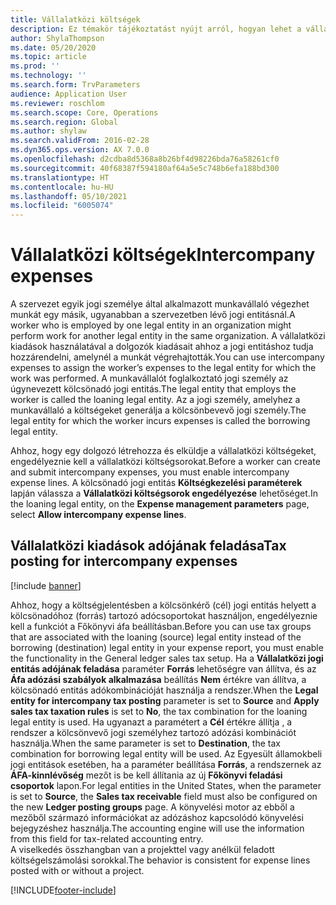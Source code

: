 ```yaml
---
title: Vállalatközi költségek
description: Ez témakör tájékoztatást nyújt arról, hogyan lehet a vállalatközi kiadások használatával a dolgozók kiadásait ahhoz a jogi entitáshoz hozzárendelni, amelynél a munkát végrehajtották.
author: ShylaThompson
ms.date: 05/20/2020
ms.topic: article
ms.prod: ''
ms.technology: ''
ms.search.form: TrvParameters
audience: Application User
ms.reviewer: roschlom
ms.search.scope: Core, Operations
ms.search.region: Global
ms.author: shylaw
ms.search.validFrom: 2016-02-28
ms.dyn365.ops.version: AX 7.0.0
ms.openlocfilehash: d2cdba8d5368a8b26bf4d98226bda76a58261cf0
ms.sourcegitcommit: 40f68387f594180af64a5e5c748b6efa188bd300
ms.translationtype: HT
ms.contentlocale: hu-HU
ms.lasthandoff: 05/10/2021
ms.locfileid: "6005074"
---
```

# <a name="intercompany-expenses"></a><span data-ttu-id="5e919-103">Vállalatközi költségek</span><span class="sxs-lookup"><span data-stu-id="5e919-103">Intercompany expenses</span></span>

<span data-ttu-id="5e919-104">A szervezet egyik jogi személye által alkalmazott munkavállaló végezhet munkát egy másik, ugyanabban a szervezetben lévő jogi entitásnál.</span><span class="sxs-lookup"><span data-stu-id="5e919-104">A worker who is employed by one legal entity in an organization might perform work for another legal entity in the same organization.</span></span> <span data-ttu-id="5e919-105">A vállalatközi kiadások használatával a dolgozók kiadásait ahhoz a jogi entitáshoz tudja hozzárendelni, amelynél a munkát végrehajtották.</span><span class="sxs-lookup"><span data-stu-id="5e919-105">You can use intercompany expenses to assign the worker’s expenses to the legal entity for which the  work was performed.</span></span> <span data-ttu-id="5e919-106">A munkavállalót foglalkoztató jogi személy az úgynevezett kölcsönadó jogi entitás.</span><span class="sxs-lookup"><span data-stu-id="5e919-106">The legal entity that employs the worker is called the loaning legal entity.</span></span> <span data-ttu-id="5e919-107">Az a jogi személy, amelyhez a munkavállaló a költségeket generálja a kölcsönbevevő jogi személy.</span><span class="sxs-lookup"><span data-stu-id="5e919-107">The legal entity for which the worker incurs expenses is called the borrowing legal entity.</span></span> 

<span data-ttu-id="5e919-108">Ahhoz, hogy egy dolgozó létrehozza és elküldje a vállalatközi költségeket, engedélyeznie kell a vállalatközi költségsorokat.</span><span class="sxs-lookup"><span data-stu-id="5e919-108">Before a worker can create and submit intercompany expenses, you must enable intercompany expense lines.</span></span> <span data-ttu-id="5e919-109">A kölcsönadó jogi entitás **Költségkezelési paraméterek** lapján válassza a **Vállalatközi költségsorok engedélyezése** lehetőséget.</span><span class="sxs-lookup"><span data-stu-id="5e919-109">In the loaning legal entity, on the **Expense management parameters** page, select **Allow intercompany expense lines**.</span></span> 

## <a name="tax-posting-for-intercompany-expenses"></a><span data-ttu-id="5e919-110">Vállalatközi kiadások adójának feladása</span><span class="sxs-lookup"><span data-stu-id="5e919-110">Tax posting for intercompany expenses</span></span>

[!include [banner](../includes/banner.md)]

<span data-ttu-id="5e919-111">Ahhoz, hogy a költségjelentésben a kölcsönkérő (cél) jogi entitás helyett a kölcsönadóhoz (forrás) tartozó adócsoportokat használjon, engedélyeznie kell a funkciót a Főkönyvi áfa beállításban.</span><span class="sxs-lookup"><span data-stu-id="5e919-111">Before you can use tax groups that are associated with the loaning (source) legal entity instead of the borrowing (destination) legal entity in your expense report, you must enable the functionality in the General ledger sales tax setup.</span></span> <span data-ttu-id="5e919-112">Ha a **Vállalatközi jogi entitás adójának feladása** paraméter **Forrás** lehetőségre van állítva, és az **Áfa adózási szabályok alkalmazása** beállítás **Nem** értékre van állítva, a kölcsönadó entitás adókombinációját használja a rendszer.</span><span class="sxs-lookup"><span data-stu-id="5e919-112">When the **Legal entity for intercompany tax posting** parameter is set to **Source** and **Apply sales tax taxation rules** is set to **No**, the tax combination for the loaning legal entity is used.</span></span> <span data-ttu-id="5e919-113">Ha ugyanazt a paramétert a **Cél** értékre állítja , a rendszer a kölcsönvevő jogi személyhez tartozó adózási kombinációt használja.</span><span class="sxs-lookup"><span data-stu-id="5e919-113">When the same parameter is set to **Destination**, the tax combination for borrowing legal entity will be used.</span></span> <span data-ttu-id="5e919-114">Az Egyesült államokbeli jogi entitások esetében, ha a paraméter beállítása **Forrás**, a rendszernek az **ÁFA-kinnlévőség** mezőt is be kell állítania az új **Főkönyvi feladási csoportok** lapon.</span><span class="sxs-lookup"><span data-stu-id="5e919-114">For legal entities in the United States, when the parameter is set to **Source**, the **Sales tax receivable** field must also be configured on the new **Ledger posting groups** page.</span></span> <span data-ttu-id="5e919-115">A könyvelési motor az ebből a mezőből származó információkat az adózáshoz kapcsolódó könyvelési bejegyzéshez használja.</span><span class="sxs-lookup"><span data-stu-id="5e919-115">The accounting engine will use the information from this field for tax-related accounting entry.</span></span>   
<span data-ttu-id="5e919-116">A viselkedés összhangban van a projekttel vagy anélkül feladott költségelszámolási sorokkal.</span><span class="sxs-lookup"><span data-stu-id="5e919-116">The behavior is consistent for expense lines posted with or without a project.</span></span>  


[!INCLUDE[footer-include](../includes/footer-banner.md)]